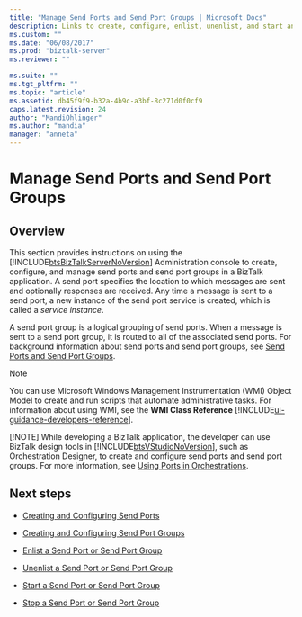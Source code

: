 ```yaml
---
title: "Manage Send Ports and Send Port Groups | Microsoft Docs"
description: Links to create, configure, enlist, unenlist, and start and stop send ports in BizTalk Server
ms.custom: ""
ms.date: "06/08/2017"
ms.prod: "biztalk-server"
ms.reviewer: ""

ms.suite: ""
ms.tgt_pltfrm: ""
ms.topic: "article"
ms.assetid: db45f9f9-b32a-4b9c-a3bf-8c271d0f0cf9
caps.latest.revision: 24
author: "MandiOhlinger"
ms.author: "mandia"
manager: "anneta"
---
```

# Manage Send Ports and Send Port Groups

## Overview
This section provides instructions on using the [!INCLUDE[btsBizTalkServerNoVersion](../includes/btsbiztalkservernoversion-md.md)] Administration console to create, configure, and manage send ports and send port groups in a BizTalk application. A send port specifies the location to which messages are sent and optionally responses are received. Any time a message is sent to a send port, a new instance of the send port service is created, which is called a *service instance*.  
  
 A send port group is a logical grouping of send ports. When a message is sent to a send port group, it is routed to all of the associated send ports.  For background information about send ports and send port groups, see [Send Ports and Send Port Groups](../core/send-ports-and-send-port-groups.md).  
  
> [!NOTE]
>  You can use Microsoft Windows Management Instrumentation (WMI) Object Model to create and run scripts that automate administrative tasks. For information about using WMI, see the **WMI Class Reference** [!INCLUDE[ui-guidance-developers-reference](../includes/ui-guidance-developers-reference.md)].
> 
> [!NOTE]
>  While developing a BizTalk application, the developer can use BizTalk design tools in [!INCLUDE[btsVStudioNoVersion](../includes/btsvstudionoversion-md.md)], such as Orchestration Designer, to create and configure send ports and send port groups. For more information, see [Using Ports in Orchestrations](../core/using-ports-in-orchestrations.md).  
  
## Next steps
  
-   [Creating and Configuring Send Ports](../core/creating-and-configuring-send-ports.md)  
  
-   [Creating and Configuring Send Port Groups](../core/creating-and-configuring-send-port-groups.md)  
  
-   [Enlist a Send Port or Send Port Group](../core/how-to-enlist-a-send-port-or-send-port-group.md)  
  
-   [Unenlist a Send Port or Send Port Group](../core/how-to-unenlist-a-send-port-or-send-port-group.md)  
  
-   [Start a Send Port or Send Port Group](../core/how-to-start-a-send-port-or-send-port-group.md)  
  
-   [Stop a Send Port or Send Port Group](../core/how-to-stop-a-send-port-or-send-port-group.md)
